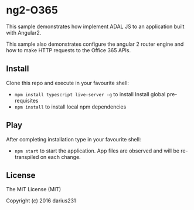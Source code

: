 # ng2-O365

This sample demonstrates how implement ADAL JS to an application built with Angular2.

This sample also demonstrates configure the angular 2 router engine and how to make HTTP requests to the Office 365 APIs.

## Install

Clone this repo and execute in your favourite shell:

* `mpm install typescript live-server -g` to install Install global pre-requisites
* `npm install` to install local npm dependencies

## Play

After completing installation type in your favourite shell:

* `npm start` to start the application. App files are observed and will be re-transpiled on each change.

## License

The MIT License (MIT)

Copyright (c) 2016 darius231
